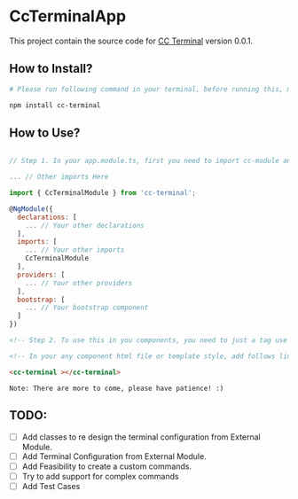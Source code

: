 # CcTerminalApp

This project contain the source code for [CC Terminal](https://www.npmjs.com/package/cc-terminal) version 0.0.1.



## How to Install?

```sh
# Please run following command in your terminal, before running this, make sure you already have installed Node, npm and angular cli.

npm install cc-terminal
```

## How to Use?

```javascript

// Step 1. In your app.module.ts, first you need to import cc-module and then, you need to add it in imports, please see as below:

... // Other imports Here

import { CcTerminalModule } from 'cc-terminal';

@NgModule({
  declarations: [
    ... // Your other declarations
  ],
  imports: [
    ... // Your other imports
    CcTerminalModule
  ],
  providers: [
    ... // Your other providers
  ],
  bootstrap: [
    ... // Your bootstrap component
  ]
})
``` 

``` html
<!-- Step 2. To use this in you components, you need to just a tag use as follows: -->

<!-- In your any component html file or template style, add follows line, in my case its app.component.html -->

<cc-terminal ></cc-terminal>

```

```
Note: There are more to come, please have patience! :)
```

## TODO:

- [ ] Add classes to re design the terminal configuration from External Module.
- [ ] Add Terminal Configuration from External Module.
- [ ] Add Feasibility to create a custom commands.
- [ ] Try to add support for complex commands
- [ ] Add Test Cases

